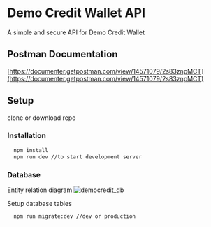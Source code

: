 
# Demo Credit Wallet API

A simple and secure API for Demo Credit Wallet
## Postman Documentation

[https://documenter.getpostman.com/view/14571079/2s83znpMCT](https://documenter.getpostman.com/view/14571079/2s83znpMCT)


## Setup

clone or download repo
### Installation
```bash
  npm install 
  npm run dev //to start development server
```
### Database
Entity relation diagram
![democredit_db](https://user-images.githubusercontent.com/74376773/195471155-f6f9e101-ad54-431e-a1dc-a7fe4141008e.png)

Setup database tables
```bash
  npm run migrate:dev //dev or production
```